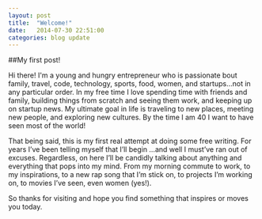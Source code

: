 ```yaml
---
layout: post
title:  "Welcome!"
date:   2014-07-30 22:51:00
categories: blog update
---
```


##My first post!

Hi there! I'm a young and hungry entrepreneur who is passionate bout family, travel, code, technology, sports, food, women, and startups…not in any particular order. In my free time I love spending time with friends and family, building things from scratch and seeing them work, and keeping up on startup news. My ultimate goal in life is traveling to new places, meeting new people, and exploring new cultures. By the time I am 40 I want to have seen most of the world!

That being said, this is my first real attempt at doing some free writing. For years I’ve been telling myself that I’ll begin …and well I must’ve ran out of excuses. Regardless, on here I’ll be candidly talking about anything and everything that pops into my mind. From my morning commute to work, to my inspirations, to a new rap song that I’m stick on, to projects I’m working on, to movies I’ve seen, even women (yes!).

So thanks for visiting and hope you find something that inspires or moves you today.
